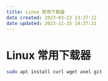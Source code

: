 ```yaml
---
title: Linux 常用下载器
date created: 2023-03-22 13:37:12
date updated: 2023-11-25 14:37:21
---
```


# Linux 常用下载器

```sh
sudo apt install curl wget axel git
```
